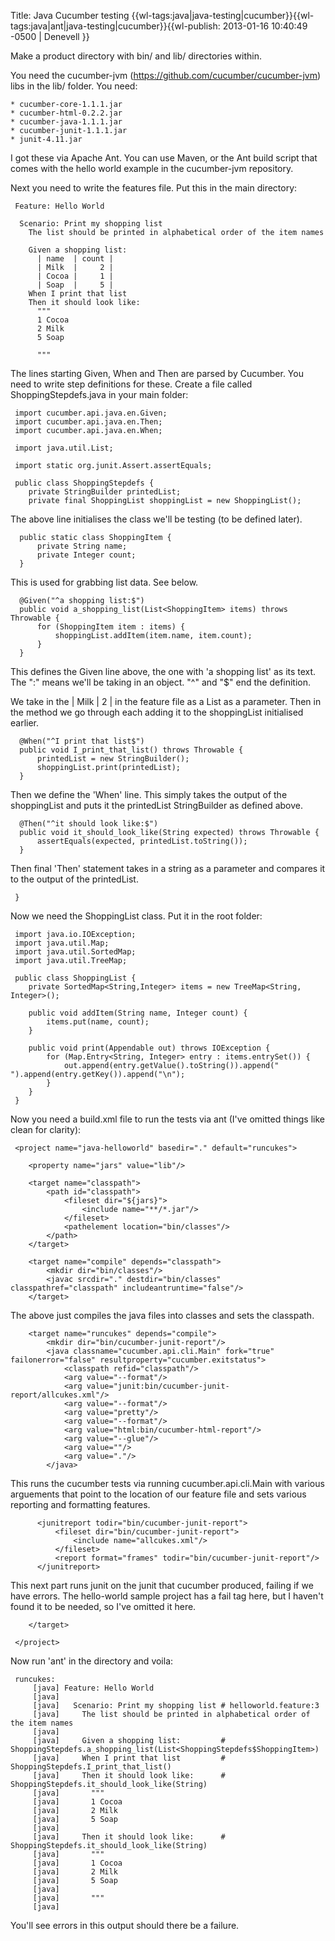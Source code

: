 Title: Java Cucumber testing
{{wl-tags:java|java-testing|cucumber}}{{wl-tags:java|ant|java-testing|cucumber}}{{wl-publish: 2013-01-16 10:40:49 -0500 | Denevell }}

Make a product directory with bin/ and lib/ directories within.

You need the cucumber-jvm (https://github.com/cucumber/cucumber-jvm) libs in the lib/ folder. You need:

    * cucumber-core-1.1.1.jar  
    * cucumber-html-0.2.2.jar  
    * cucumber-java-1.1.1.jar  
    * cucumber-junit-1.1.1.jar  
    * junit-4.11.jar

I got these via Apache Ant. You can use Maven, or the Ant build script that comes with the hello world example in the cucumber-jvm repository.

Next you need to write the features file. Put this in the main directory:

     Feature: Hello World
     
      Scenario: Print my shopping list
        The list should be printed in alphabetical order of the item names
     
        Given a shopping list:
          | name  | count |
          | Milk  |     2 |
          | Cocoa |     1 |
          | Soap  |     5 |
        When I print that list
        Then it should look like:
          """
          1 Cocoa
          2 Milk
          5 Soap
     
          """

The lines starting Given, When and Then are parsed by Cucumber. You need to write step definitions for these. Create a file called ShoppingStepdefs.java in your main folder:

     import cucumber.api.java.en.Given;
     import cucumber.api.java.en.Then;
     import cucumber.api.java.en.When;
     
     import java.util.List;
     
     import static org.junit.Assert.assertEquals;
     
     public class ShoppingStepdefs {
        private StringBuilder printedList; 
        private final ShoppingList shoppingList = new ShoppingList();

The above line initialises the class we'll be testing (to be defined later).

      public static class ShoppingItem {
          private String name;
          private Integer count;
      }

This is used for grabbing list data. See below.

      @Given("^a shopping list:$")
      public void a_shopping_list(List<ShoppingItem> items) throws Throwable {
          for (ShoppingItem item : items) {
              shoppingList.addItem(item.name, item.count);
          }
      }

This defines the Given line above, the one with 'a shopping list' as its text. The ":" means we'll be taking in an object. "^" and "$" end the definition. 

We take in the | Milk  |     2 | in the feature file as a List<ShoppingItem> as a parameter. Then in the method we go through each adding it to the shoppingList initialised earlier.
 
      @When("^I print that list$")
      public void I_print_that_list() throws Throwable {
          printedList = new StringBuilder();
          shoppingList.print(printedList);
      }

Then we define the 'When' line. This simply takes the output of the shoppingList and puts it the printedList StringBuilder as defined above.
 
      @Then("^it should look like:$")
      public void it_should_look_like(String expected) throws Throwable {
          assertEquals(expected, printedList.toString());
      }

Then final 'Then' statement takes in a string as a parameter and compares it to the output of the printedList.
 
     }

Now we need the ShoppingList class. Put it in the root folder:

     import java.io.IOException;
     import java.util.Map;
     import java.util.SortedMap;
     import java.util.TreeMap;
     
     public class ShoppingList {
        private SortedMap<String,Integer> items = new TreeMap<String, Integer>();
     
        public void addItem(String name, Integer count) {
            items.put(name, count);
        }
     
        public void print(Appendable out) throws IOException {
            for (Map.Entry<String, Integer> entry : items.entrySet()) {
                out.append(entry.getValue().toString()).append(" ").append(entry.getKey()).append("\n");
            }
        }
     }

Now you need a build.xml file to run the tests via ant (I've omitted things like clean for clarity):

     <project name="java-helloworld" basedir="." default="runcukes">
     
        <property name="jars" value="lib"/>
     
        <target name="classpath">
            <path id="classpath">
                <fileset dir="${jars}">
                    <include name="**/*.jar"/>
                </fileset>
                <pathelement location="bin/classes"/>
            </path>
        </target>
     
        <target name="compile" depends="classpath">
            <mkdir dir="bin/classes"/>
            <javac srcdir="." destdir="bin/classes" classpathref="classpath" includeantruntime="false"/>
        </target>

The above just compiles the java files into classes and sets the classpath.

        <target name="runcukes" depends="compile">
            <mkdir dir="bin/cucumber-junit-report"/>
            <java classname="cucumber.api.cli.Main" fork="true" failonerror="false" resultproperty="cucumber.exitstatus">
                <classpath refid="classpath"/>
                <arg value="--format"/>
                <arg value="junit:bin/cucumber-junit-report/allcukes.xml"/>
                <arg value="--format"/>
                <arg value="pretty"/>
                <arg value="--format"/>
                <arg value="html:bin/cucumber-html-report"/>
                <arg value="--glue"/>
                <arg value=""/>
                <arg value="."/>
            </java>

This runs the cucumber tests via running cucumber.api.cli.Main with various arguements that point to the location of our feature file and sets various reporting and formatting features.

          <junitreport todir="bin/cucumber-junit-report">
              <fileset dir="bin/cucumber-junit-report">
                  <include name="allcukes.xml"/>
              </fileset>
              <report format="frames" todir="bin/cucumber-junit-report"/>
          </junitreport>

This next part runs junit on the junit that cucumber produced, failing if we have errors. The hello-world sample project has a fail tag here, but I haven't found it to be needed, so I've omitted it here.

        </target>
     
     </project>

Now run 'ant' in the directory and voila:

     runcukes:
         [java] Feature: Hello World
         [java] 
         [java]   Scenario: Print my shopping list # helloworld.feature:3
         [java]     The list should be printed in alphabetical order of the item names
         [java] 
         [java]     Given a shopping list:         # ShoppingStepdefs.a_shopping_list(List<ShoppingStepdefs$ShoppingItem>)
         [java]     When I print that list         # ShoppingStepdefs.I_print_that_list()
         [java]     Then it should look like:      # ShoppingStepdefs.it_should_look_like(String)
         [java]       """
         [java]       1 Cocoa
         [java]       2 Milk
         [java]       5 Soap
         [java] 
         [java]     Then it should look like:      # ShoppingStepdefs.it_should_look_like(String)
         [java]       """
         [java]       1 Cocoa
         [java]       2 Milk
         [java]       5 Soap
         [java] 
         [java]       """
         [java] 

You'll see errors in this output should there be a failure.
